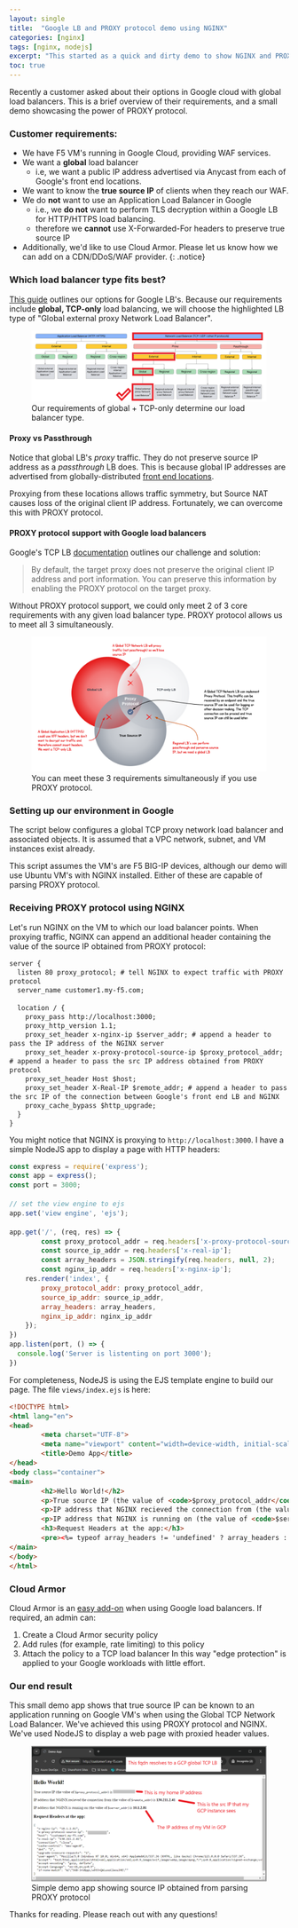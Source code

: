```yaml
---
layout: single
title:  "Google LB and PROXY protocol demo using NGINX"
categories: [nginx]
tags: [nginx, nodejs]
excerpt: "This started as a quick and dirty demo to show NGINX and PROXY protocol, and turned into a Node JS web app that I'll re-use one day." #this is a custom variable meant for a short description to be displayed on home page
toc: true
---
```

Recently a customer asked about their options in Google cloud with global load balancers. This is a brief overview of their requirements, and a small demo showcasing the power of PROXY protocol.

### Customer requirements: 
- We have F5 VM's running in Google Cloud, providing WAF services.
- We want a **global** load balancer
    - i.e, we want a public IP address advertised via Anycast from each of Google's front end locations.
- We want to know the **true source IP** of clients when they reach our WAF.
- We do **not** want to use an Application Load Balancer in Google
    - i.e., we **do not** want to perform TLS decryption within a Google LB for HTTP/HTTPS load balancing.
    - therefore we **cannot** use X-Forwarded-For headers to preserve true source IP
- Additionally, we'd like to use Cloud Armor. Please let us know how we can add on a CDN/DDoS/WAF provider.
{: .notice}

### Which load balancer type fits best?

[This guide](https://cloud.google.com/load-balancing/docs/choosing-load-balancer) outlines our options for Google LB's. Because our requirements include **global, TCP-only** load balancing, we will choose the highlighted LB type of "Global external proxy Network Load Balancer".

<figure>
    <a href="/assets/gcp-tcp-global-lb/lb-product-tree-annotated.png"><img src="/assets/gcp-tcp-global-lb/lb-product-tree-annotated.png"></a>
    <figcaption>Our requirements of global + TCP-only determine our load balancer type.</figcaption>
</figure>

#### Proxy vs Passthrough

Notice that global LB's *proxy* traffic. They do not preserve source IP address as a *passthrough* LB does. This is because global IP addresses are advertised  from globally-distributed [front end locations](https://cloud.google.com/docs/security/infrastructure/design#google-frontend-service). 

Proxying from these locations allows traffic symmetry, but Source NAT causes loss of the original client IP address. Fortunately, we can overcome this with PROXY protocol.

#### PROXY protocol support with Google load balancers

Google's TCP LB [documentation](https://cloud.google.com/load-balancing/docs/tcp#target-proxies) outlines our challenge and solution:

>By default, the target proxy does not preserve the original client IP address and port information. You can preserve this information by enabling the PROXY protocol on the target proxy.

Without PROXY protocol support, we could only meet 2 of 3 core requirements with any given load balancer type. PROXY protocol allows us to meet all 3 simultaneously.
<figure>
    <a href="/assets/gcp-tcp-global-lb/gcp-lb-venn-diagram.png"><img src="/assets/gcp-tcp-global-lb/gcp-lb-venn-diagram.png"></a>
    <figcaption>You can meet these 3 requirements simultaneously if you use PROXY protocol.</figcaption>
</figure>

### Setting up our environment in Google
The script below configures a global TCP proxy network load balancer and associated objects. It is assumed that a VPC network, subnet, and VM instances exist already. 

This script assumes the VM's are F5 BIG-IP devices, although our demo will use Ubuntu VM's with NGINX installed. Either of these are capable of parsing PROXY protocol.

<script src="https://gist.github.com/mikeoleary/5971b3112188d4a4fdbf67dc8c09fc14.js"></script>

### Receiving PROXY protocol using NGINX
Let's run NGINX on the VM to which our load balancer points. When proxying traffic, NGINX can append an additional header containing the value of the source IP obtained from PROXY protocol:

```
server {
  listen 80 proxy_protocol; # tell NGINX to expect traffic with PROXY protocol
  server_name customer1.my-f5.com;

  location / {
    proxy_pass http://localhost:3000;
    proxy_http_version 1.1;
    proxy_set_header x-nginx-ip $server_addr; # append a header to pass the IP address of the NGINX server
    proxy_set_header x-proxy-protocol-source-ip $proxy_protocol_addr; # append a header to pass the src IP address obtained from PROXY protocol
    proxy_set_header Host $host;
    proxy_set_header X-Real-IP $remote_addr; # append a header to pass the src IP of the connection between Google's front end LB and NGINX
    proxy_cache_bypass $http_upgrade;
  }
}
```

You might notice that NGINX is proxying to `http://localhost:3000`. I have a simple NodeJS app to display a page with HTTP headers:

```js
const express = require('express');
const app = express();
const port = 3000;

// set the view engine to ejs
app.set('view engine', 'ejs');

app.get('/', (req, res) => {
        const proxy_protocol_addr = req.headers['x-proxy-protocol-source-ip'];
        const source_ip_addr = req.headers['x-real-ip'];
        const array_headers = JSON.stringify(req.headers, null, 2);
        const nginx_ip_addr = req.headers['x-nginx-ip'];
    res.render('index', {
        proxy_protocol_addr: proxy_protocol_addr,
        source_ip_addr: source_ip_addr,
        array_headers: array_headers,
        nginx_ip_addr: nginx_ip_addr
    });
})
app.listen(port, () => {
  console.log('Server is listenting on port 3000');
})

```

For completeness, NodeJS is using the EJS template engine to build our page. The file `views/index.ejs` is here:

````html
<!DOCTYPE html>
<html lang="en">
<head>
        <meta charset="UTF-8">
        <meta name="viewport" content="width=device-width, initial-scale-1">
        <title>Demo App</title>
</head>
<body class="container">
<main>
        <h2>Hello World!</h2>
        <p>True source IP (the value of <code>$proxy_protocol_addr</code>) is <b><%= typeof proxy_protocol_addr != 'undefined' ? proxy_protocol_addr : '' %></b></p>
        <p>IP address that NGINX recieved the connection from (the value of <code>$remote_addr</code>) is <b><%= typeof source_ip_addr != 'undefined' ? source_ip_addr : '' %> </b></p>
        <p>IP address that NGINX is running on (the value of <code>$server_addr</code>) is <b><%= typeof nginx_ip_addr != 'undefined' ? nginx_ip_addr : '' %></b><p>
        <h3>Request Headers at the app:</h3>
        <pre><%= typeof array_headers != 'undefined' ? array_headers : '' %></pre>
</main>
</body>
</html>
````

### Cloud Armor

Cloud Armor is an [easy add-on](https://cloud.google.com/blog/products/identity-security/cloud-armor-adds-more-edge-security-policies-proxy-load-balancers) when using Google load balancers. If required, an admin can:
1. Create a Cloud Armor security policy
2. Add rules (for example, rate limiting) to this policy
3. Attach the policy to a TCP load balancer
In this way "edge protection" is applied to your Google workloads with little effort.

### Our end result
This small demo app shows that true source IP can be known to an application running on Google VM's when using the Global TCP Network Load Balancer. We've achieved this using PROXY protocol and NGINX. We've used NodeJS to display a web page with proxied header values.

<figure>
    <a href="/assets/gcp-tcp-global-lb/demo-app-src-ip-nodejs.png"><img src="/assets/gcp-tcp-global-lb/demo-app-src-ip-nodejs.png"></a>
    <figcaption>Simple demo app showing source IP obtained from parsing PROXY protocol</figcaption>
</figure>

Thanks for reading. Please reach out with any questions!

